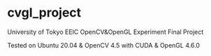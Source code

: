 # cvgl_project
University of Tokyo EEIC OpenCV&amp;OpenGL Experiment Final Project

Tested on Ubuntu 20.04 & OpenCV 4.5 with CUDA & OpenGL 4.6.0
